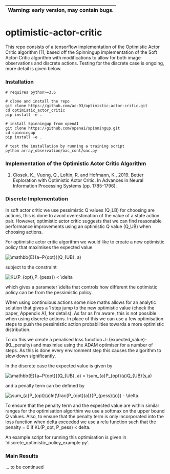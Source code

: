 | Warning: early version, may contain bugs. |
| --- |

# optimistic-actor-critic

This repo consists of a tensorflow implementation of the Optimistic Actor Critic algorithm [1], based off the Spinningup implementation of the Soft Actor-Critic algorithm with modifications to allow for both image observations and discrete actions. Testing for the discrete case is ongoing, more detail is given below.


### Installation ###

```
# requires python>=3.6

# clone and install the repo 
git clone https://github.com/ac-93/optimistic-actor-critic.git
cd optimistic_actor_critic
pip install -e .

# install Spinningup from openAI
git clone https://github.com/openai/spinningup.git
cd spinningup
pip install -e .

# test the installation by running a training script
python array_observation/oac_cont/oac.py

```

### Implementation of the Optimistic Actor Critic Algorithm ###

1. Ciosek, K., Vuong, Q., Loftin, R. and Hofmann, K., 2019. Better Exploration with Optimistic Actor Critic. In Advances in Neural Information Processing Systems (pp. 1785-1796).

### Discrete Implementation ###

In soft actor critic we use pessimistic Q values (Q_LB) for choosing are actions, this is done to avoid overestimation of the value of a state action pair. However, optimistic actor critic suggests that we can find reasonable performance improvements using an optimistic Q value (Q_UB) when choosing actions.

For optimistic actor critic algorithm we would like to create a new optimistic policy that maximises the expected value  

![\mathbb{E}_{a~P_{opt}}(Q_{UB}, a)](https://render.githubusercontent.com/render/math?math=%5Cmathbb%7BE%7D_%7Ba~P_%7Bopt%7D%7D(Q_%7BUB%7D%2C%20a))

subject to the constraint

![KL(P_{opt},P_{pess}) < \delta](https://render.githubusercontent.com/render/math?math=KL(P_%7Bopt%7D%2CP_%7Bpess%7D)%20%3C%20%5Cdelta)

which gives a parameter \delta that controls how different the optimistic policy can be from the pessimistic policy.

When using continuious actions some nice maths allows for an analytic solution that gives a 1 step jump to the new optimistic value (check the paper, Appendix A1, for details). As far as I'm aware, this is not possible when using discrete actions. In place of this we can use a few optimisation steps to push the pessimistic action probabilities towards a more optimistic distribution. 

To do this we create a penalised loss function J=(expected_value)-(KL_penalty) and maximise using the ADAM optimiser for a number of steps. As this is done every environment step this causes the algorithm to slow down significantly.

In the discrete case the expected value is given by

![\mathbb{E}_{a~P_{opt}}(Q_{UB}, a) = \sum_{a}P_{opt}(a)Q_{UB}(s,a)](https://render.githubusercontent.com/render/math?math=%5Cmathbb%7BE%7D_%7Ba~P_%7Bopt%7D%7D(Q_%7BUB%7D%2C%20a)%20%3D%20%5Csum_%7Ba%7DP_%7Bopt%7D(a)Q_%7BUB%7D(s%2Ca))

and a penalty term can be defined by 

![\sum_{a}P_{opt}(a)ln(\frac{P_{opt}(a)}{P_{pess}(a)}) - \delta.](https://render.githubusercontent.com/render/math?math=%5Csum_%7Ba%7DP_%7Bopt%7D(a)ln(%5Cfrac%7BP_%7Bopt%7D(a)%7D%7BP_%7Bpess%7D(a)%7D)%20-%20%5Cdelta.)

To ensure that the penalty term and the expected value are within similar ranges for the optimisation algorthim we use a softmax on the upper bound Q values. Also, to ensure that the penalty term is only incorporated into the loss function when delta exceeded we use a relu function such that the penalty = 0 if KL(P_opt, P_pess) < delta.

An example script for running this optimisation is given in 'discrete_optimistic_policy_example.py'. 


### Main Results ### 
... to be continued
